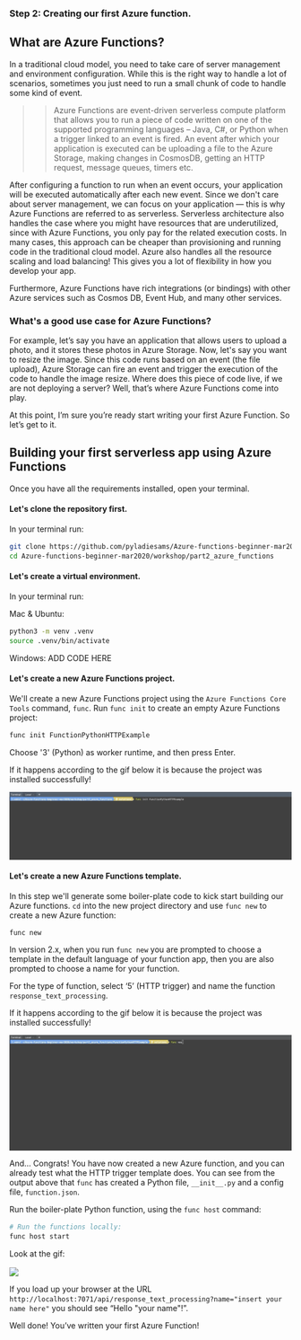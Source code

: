### Step 2: Creating our first Azure function.

## What are Azure Functions?

In a traditional cloud model, you need to take care of server management and environment configuration. While this is the right way to handle a lot 
of scenarios, sometimes you just need to run a small chunk of code to handle some kind of event.

>> Azure Functions are event-driven serverless compute platform that allows you to run a piece of code written on one of the supported programming 
languages – Java, C#, or Python when a trigger linked to an event is fired. An event after which your application is executed can be uploading a file 
to the Azure Storage, making changes in CosmosDB, getting an HTTP request, message queues, timers etc. 

After configuring a function to run when an event occurs, your application will be executed automatically after each new event. 
Since we don't care about server management, we can focus on your application — this is why Azure Functions are referred to as serverless.
Serverless architecture also handles the case where you might have resources that are underutilized, since with Azure Functions, you only pay for 
the related execution costs. In many cases, this approach can be cheaper than provisioning and running code in the traditional cloud model. 
Azure also handles all the resource scaling and load balancing! This gives you a lot of flexibility in how you develop your app.

Furthermore, Azure Functions have rich integrations (or bindings) with other Azure services such as Cosmos DB, Event Hub, and many other services.

### What's a good use case for Azure Functions?

For example, let’s say you have an application that allows users to upload a photo, and it stores these photos in Azure Storage. Now, let's say you 
want to resize the image. Since this code runs based on an event (the file upload), Azure Storage can fire an event and trigger the execution of the 
code to handle the image resize. Where does this piece of code live, if we are not deploying a server? Well, that’s where Azure Functions come into play.

At this point, I’m sure you’re ready start writing your first Azure Function. So let’s get to it.

## Building your first serverless app using Azure Functions

Once you have all the requirements installed, open your terminal.

#### Let's clone the repository first. 
In your terminal run:

```bash
git clone https://github.com/pyladiesams/Azure-functions-beginner-mar2020
cd Azure-functions-beginner-mar2020/workshop/part2_azure_functions
```

#### Let's create a virtual environment.
In your terminal run:

Mac & Ubuntu:
```bash
python3 -m venv .venv
source .venv/bin/activate
```

Windows:
ADD CODE HERE

#### Let's create a new Azure Functions project.

We'll create a new Azure Functions project using the `Azure Functions Core Tools` command, `func`. Run `func init` to create an empty Azure Functions project:

```bash
func init FunctionPythonHTTPExample
```

Choose '3' (Python) as worker runtime, and then press Enter.

If it happens according to the gif below it is because the project was installed successfully!

<p>
<img src="images/create_folder.gif" align="center"/>
</p>

#### Let's create a new Azure Functions template.

In this step we'll generate some boiler-plate code to kick start building our Azure functions.
`cd` into the new project directory and use `func new` to create a new Azure function:

```bash
func new
```

In version 2.x, when you run `func new` you are prompted to choose a template in the default language of your function app, then you are also prompted 
to choose a name for your function. 

For the type of function, select ‘5’ (HTTP trigger) and name the function `response_text_processing`.

If it happens according to the gif below it is because the project was installed successfully!
<p>
<img src="images/create_function.gif" align="center"/>
</p>

And… Congrats! You have now created a new Azure function, and you can already test what the HTTP trigger template does.
You can see from the output above that `func` has created a Python file, `__init__.py` and a config file, `function.json`.

Run the boiler-plate Python function, using the `func host` command:

```bash
# Run the functions locally:
func host start
```

Look at the gif:
<p>
<img src="images/host_start.gif" align="center"/>
</p>

If you load up your browser at the URL `http://localhost:7071/api/response_text_processing?name="insert your name here"` 
you should see “Hello "your name"!”.

Well done! You’ve written your first Azure Function!
